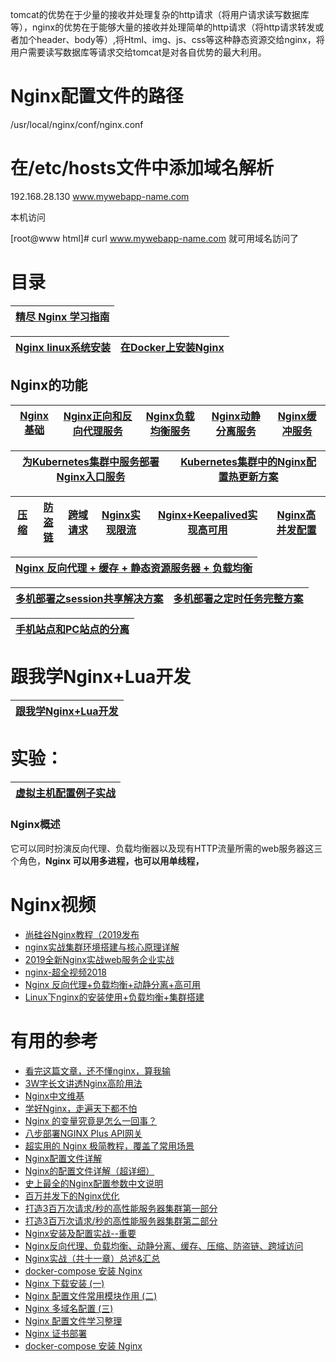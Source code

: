 
tomcat的优势在于少量的接收并处理复杂的http请求（将用户请求读写数据库等），nginx的优势在于能够大量的接收并处理简单的http请求（将http请求转发或者加个header、body等）,将Html、img、js、css等这种静态资源交给nginx，将用户需要读写数据库等请求交给tomcat是对各自优势的最大利用。

#  Nginx配置文件的路径

   /usr/local/nginx/conf/nginx.conf
   
# 在/etc/hosts文件中添加域名解析
  
  192.168.28.130 www.mywebapp-name.com
  
  本机访问

  [root@www html]# curl www.mywebapp-name.com
  就可用域名訪问了

# 目录

[精尽 Nginx 学习指南](http://svip.iocoder.cn/Nginx/tutorials/)|
---|

[Nginx linux系统安装](https://github.com/stevenli91748/JAVA-Architecture/blob/master/Tools%20and%20Middleware/Nginx/Nginx%20linux系统安装/README.md)|[在Docker上安装Nginx](https://github.com/stevenli91748/Engineering-special/blob/master/Docker/在Docker安装Nginx/README.md)|
---|---|

## Nginx的功能
 [Nginx基础](https://github.com/stevenli91748/JAVA-Architecture/blob/master/Tools%20and%20Middleware/Nginx/Nginx基础/README.md)|[Nginx正向和反向代理服务](https://github.com/stevenli91748/JAVA-Architecture/blob/master/Tools%20and%20Middleware/Nginx/Nginx正向和反向代理/README.md)|[Nginx负载均衡服务](https://github.com/stevenli91748/JAVA-Architecture/blob/master/Tools%20and%20Middleware/Nginx/Nginx负载均衡/README.md)|[Nginx动静分离服务](https://github.com/stevenli91748/JAVA-Architecture/blob/master/Tools%20and%20Middleware/Nginx/Nginx动静分离/README.md)|[Nginx缓冲服务](https://github.com/stevenli91748/JAVA-Architecture/blob/master/Tools%20and%20Middleware/Nginx/Nginx缓冲服务/README.md)|
 ---|---|---|---|---|

[为Kubernetes集群中服务部署Nginx入口服务](https://tonybai.com/2016/11/22/deploy-nginx-service-for-the-services-in-kubernetes-cluster/)|[Kubernetes集群中的Nginx配置热更新方案](https://tonybai.com/2016/11/17/nginx-config-hot-reloading-approach-for-kubernetes-cluster/)|
---|---|

[压缩](https://github.com/stevenli91748/JAVA-Architecture/blob/master/Tools%20and%20Middleware/Nginx/Nginx压缩/README.md)|[防盗链](https://github.com/stevenli91748/JAVA-Architecture/blob/master/Tools%20and%20Middleware/Nginx/Nginx防盗链/README.md)|[跨域请求](https://github.com/stevenli91748/JAVA-Architecture/blob/master/Tools%20and%20Middleware/Nginx/Nginx%20跨域请求/README.md)|[Nginx实现限流](https://github.com/stevenli91748/JAVA-Architecture/blob/master/Tools%20and%20Middleware/Nginx/Nginx实现限流/README.md)|[Nginx+Keepalived实现高可用](https://github.com/stevenli91748/JAVA-Architecture/blob/master/Tools%20and%20Middleware/Nginx/Nginx%2BKeepalived实现高可用/README.md)|[Nginx高并发配置](https://github.com/stevenli91748/JAVA-Architecture/blob/master/Tools%20and%20Middleware/Nginx/Nginx高并发配置/README.md)|
---|---|---|---|---|---|

[Nginx 反向代理 + 缓存 + 静态资源服务器 + 负载均衡](https://www.jianshu.com/p/fa2e78021343)|
---|



[多机部署之session共享解决方案](https://blog.csdn.net/wjg8209/article/details/103701046)|[多机部署之定时任务完整方案](https://blog.csdn.net/wjg8209/article/details/103550922)|
---|---|


[手机站点和PC站点的分离](https://github.com/stevenli91748/JAVA-Architecture/blob/master/Tools%20and%20Middleware/Nginx/手机站点和PC站点的分离/README.md)|
---|
# 跟我学Nginx+Lua开发

[跟我学Nginx+Lua开发](https://www.iteye.com/blogs/subjects/nginx-lua)|
---|


# 实验：

[虚拟主机配置例子实战](https://github.com/stevenli91748/JAVA-Architecture/blob/master/Tools%20and%20Middleware/Nginx/Nginx基础/虚拟主机配置例子实战.md)|
---|



### Nginx概述
  它可以同时扮演反向代理、负载均衡器以及现有HTTP流量所需的web服务器这三个角色，**Nginx 可以用多进程，也可以用单线程，**


# Nginx视频

 * [尚硅谷Nginx教程（2019发布](https://www.bilibili.com/video/av68136734?p=4)
 * [nginx实战集群环境搭建与核心原理详解](https://www.bilibili.com/video/av66849184?from=search&seid=12943368697372067470)
 * [2019全新Nginx实战web服务企业实战](https://www.bilibili.com/video/av33614077/?spm_id_from=333.788.videocard.5)
 * [nginx-超全视频2018](https://www.bilibili.com/video/av55251610/?spm_id_from=333.788.videocard.8)
 * [Nginx 反向代理+负载均衡+动静分离+高可用](https://www.bilibili.com/video/av68783011/?spm_id_from=333.788.videocard.2)
 * [Linux下nginx的安装使用+负载均衡+集群搭建](https://www.bilibili.com/video/av66388283?from=search&seid=3209376219057807635)

# 有用的参考
 * [看完这篇文章，还不懂nginx，算我输](https://zhuanlan.zhihu.com/p/152526491?utm_source=wechat_session&utm_medium=social&utm_oi=991812777480134656&utm_content=first)
 * [3W字长文讲透Nginx高阶用法](https://zhuanlan.zhihu.com/p/100124676?utm_source=wechat_session&utm_medium=social&utm_oi=991812777480134656&utm_content=first)
 * [Nginx中文维基](http://tool.oschina.net/apidocs/apidoc?api=nginx-zh)
 * [学好Nginx，走遍天下都不怕](https://zhuanlan.zhihu.com/p/80600540?utm_source=wechat_session&utm_medium=social&utm_oi=991812777480134656&utm_content=first)
 * [Nginx 的变量究竟是怎么一回事？](https://zhuanlan.zhihu.com/p/148166996?utm_source=wechat_session&utm_medium=social&utm_oi=991812777480134656&utm_content=first)
 * [八步部署NGINX Plus API网关](https://zhuanlan.zhihu.com/p/38359208?utm_source=wechat_session&utm_medium=social&utm_oi=991812777480134656)
 * [超实用的 Nginx 极简教程，覆盖了常用场景](https://zhuanlan.zhihu.com/p/63737990?utm_source=wechat_session&utm_medium=social&utm_oi=991812777480134656)
* [Nginx配置文件详解](https://www.jianshu.com/p/1593954d5faf)
* [Nginx的配置文件详解（超详细）](https://blog.csdn.net/wangbin_0729/article/details/82109693) 
* [史上最全的Nginx配置参数中文说明](https://www.jianshu.com/p/dd5be63c7d14)
* [百万并发下的Nginx优化](http://www.sohu.com/a/274307517_463994)
* [打造3百万次请求/秒的高性能服务器集群第一部分](https://www.cnblogs.com/JohnABC/p/5264662.html)
* [打造3百万次请求/秒的高性能服务器集群第二部分](https://www.cnblogs.com/JohnABC/p/5264687.html)
* [Nginx安装及配置实战--重要](https://blog.csdn.net/yuanfangPOET/article/details/83446907)
* [Nginx反向代理、负载均衡、动静分离、缓存、压缩、防盗链、跨域访问](https://www.cnblogs.com/ph7seven/p/9932712.html)
* [Nginx实战（共十一章）总述&汇总](https://blog.csdn.net/ouyida3/article/details/86771967)
* [docker-compose 安装 Nginx](http://www.dev-share.top/2020/06/07/docker-compose-%e5%ae%89%e8%a3%85-nginx/)
* [Nginx 下载安装 (一)](http://www.dev-share.top/2017/11/16/nginx-%e4%b8%8b%e8%bd%bd%e5%ae%89%e8%a3%85-%e4%b8%80/)
* [Nginx 配置文件常用模块作用 (二)](http://www.dev-share.top/2017/11/16/nginx-%e9%85%8d%e7%bd%ae%e6%96%87%e4%bb%b6%e5%b8%b8%e7%94%a8%e6%a8%a1%e5%9d%97%e4%bd%9c%e7%94%a8-%e4%ba%8c/)
* [Nginx 多域名配置 (三)](http://www.dev-share.top/2017/11/16/nginx-%e5%a4%9a%e5%9f%9f%e5%90%8d%e9%85%8d%e7%bd%ae-%e4%b8%89/)
* [Nginx 配置文件学习整理](http://www.dev-share.top/2017/11/16/nginx-%e9%85%8d%e7%bd%ae%e6%96%87%e4%bb%b6%e5%ad%a6%e4%b9%a0%e6%95%b4%e7%90%86/)
* [Nginx 证书部署](http://www.dev-share.top/2017/12/11/nginx-%e8%af%81%e4%b9%a6%e9%83%a8%e7%bd%b2/)
* [docker-compose 安装 Nginx](http://www.dev-share.top/2020/06/07/docker-compose-%e5%ae%89%e8%a3%85-nginx/)
